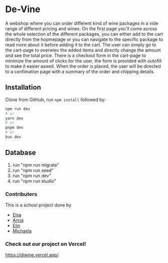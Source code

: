 # De-Vine

A webshop where you can order different kind of wine packages in a vide range of different pricing and wines. On the first page you'll come across the whole selection of the different packages, you can either add to the cart directly from the hopmepage or you can navigate to the specific package to read more about it before adding it to the cart. The user can simply go to the cart-page to overwiev the added items and directly change the amount and see the total price. There is a checkout form in the cart-page to minimize the amount of clicks for the user, the form is provided with outofill to make it easier aswell. When the order is placed, the user will be directed to a confimation page with a summary of the order and chipping details.

## Installation

Clone from GitHub, run `npm install` followed by:

```bash
npm run dev
# or
yarn dev
# or
pnpm dev
# or
bun dev
```

## Database

1. run "npm run migrate"
2. run "npm run seed"
3. run "npm run dev"
4. run "npm run studio"

### Contributers

This is a school project done by

- [Elsa](https://github.com/ElsaBonde)
- [Anna](https://github.com/Annamedie)
- [Elin](https://github.com/mypinkworld)
- [Michaela](https://github.com/navaas)

### Check out our project on Vercel!

https://diwine.vercel.app/
